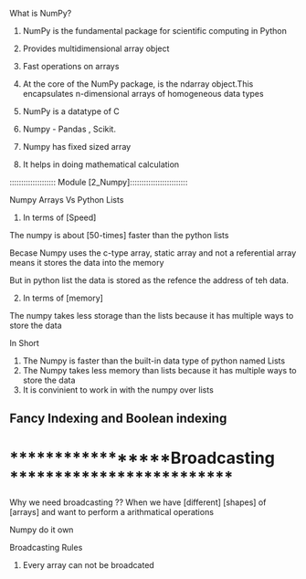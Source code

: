 What is NumPy?

1. NumPy is the fundamental package for scientific computing in Python
2. Provides multidimensional array object
3. Fast operations on arrays 
4. At the core of the NumPy package, is the ndarray object.This encapsulates n-dimensional arrays of homogeneous data types

5. NumPy is a datatype of C
6. Numpy - Pandas , Scikit.
7. Numpy has fixed sized array
8. It helps in doing mathematical calculation 




:::::::::::::::::::: Module [2_Numpy]:::::::::::::::::::::::::

Numpy Arrays Vs Python Lists 

1. In terms of [Speed] 

The numpy is about [50-times] faster than the python lists 

Becase Numpy uses the c-type array, static array and not a referential array means it stores the data into the memory

But in python list the data is stored as the refence the address of teh data.


2. In terms of [memory] 

The numpy takes less storage than the lists because it has multiple ways to store the data 

In Short 
1. The Numpy is faster than the built-in data type of python named Lists 
2. The Numpy takes less memory than lists because it has multiple ways to store the data 
3. It is convinient to work in with the numpy over lists 

## Fancy Indexing and Boolean indexing 


# *****************Broadcasting *************************

Why we need broadcasting ?? 
When we have [different] [shapes] of [arrays] and want to perform a arithmatical operations 

Numpy do it own 

Broadcasting Rules 
1. Every array can not be broadcated 







